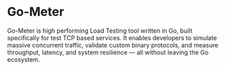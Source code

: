 # Go-Meter
Go-Meter is high performing Load Testing tool written in Go, built specifically for test TCP based services. It enables developers to simulate massive concurrent traffic, validate custom binary protocols, and measure throughput, latency, and system resilience — all without leaving the Go ecosystem.
